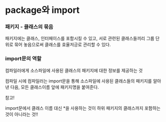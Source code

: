 # package와 import

### 패키지 - 클래스의 묶음

패키지에는 클래스, 인터페이스를 포함시킬 수 있고, 서로 관련된 클래스들끼리 그룹 단위로 묶어 놓음으로써 클래스를 효율저긍로 관리할 수 있다. 

### import문의 역할

컴파일러에게 소스파일에 사용된 클래스의 패키지에 대한 정보를 제공하는 것 

컴파일 시에 컴파일러는 import문을 통해 소스파일에 사용된 클래스들의 패키지를 알아낸 다음, 모든 클래스이름 앞에 패키지명을 붙여준다. 

참고!

import문에서 클래스 이름 대신 *을 사용하는 것이 하위 패키지의 클래스까지 포함하는 것이 아니라는 것!!